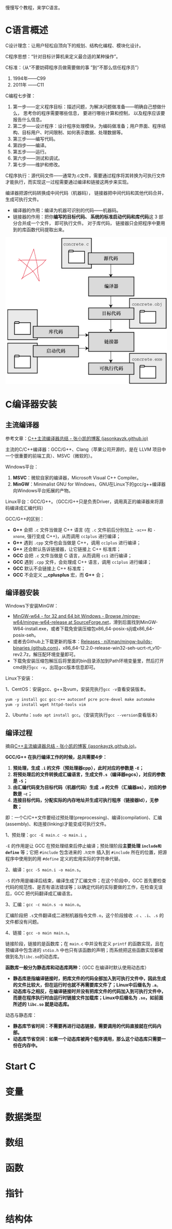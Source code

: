慢慢写个教程，来学C语言。

# C语言概述

C设计理念：让用户轻松自顶向下的规划、结构化编程、模块化设计。

C程序思想：“针对目标计算机来定义最合适的某种操作”。

C标准：（从“不要妨碍程序员做需要做的事  ”到“不那么信任程序员”）

1. 1994年——C99
2. 2011年 ——C11

C编程七步骤：

1. 第一步——定义程序目标：描述问题，为解决问题做准备——明确自己想做什么， 思考你的程序需要哪些信息， 要进行哪些计算和控制， 以及程序应该要报告什么信息。
2. 第二步——设计程序：设计程序处理模块，为编码做准备；用户界面、程序结构、目标用户、时间限制、如何表示数据、处理数据等。
3. 第三步——编写代码。
4. 第四步——编译。
5. 第五步——运行。
6. 第六步——测试和调试。
7. 第七步——维护和修改。

C程序执行：源代码文件——通常为.c文件，需要通过程序将其转换为可执行文件才能执行，而实现这一过程需要通过编译和链接这两步来实现。

编译器把源代码转换成中间代码（机器码）， 链接器把中间代码和其他代码合并， 生成可执行文件。  

- 编译器的作用：编译为机器可识别的代码——机器码。
- 链接器的作用：把你**编写的目标代码、 系统的标准启动代码和库代码**这 3 部分合并成一个文件， 即可执行文件。 对于库代码， 链接器只会把程序中要用到的库函数代码提取出来。

![](images/1.编译与链接.png)

# C编译器安装

## 主流编译器

参考文章：[C++主流编译器总结 - 张小凯的博客 (jasonkayzk.github.io)](https://jasonkayzk.github.io/2022/05/28/C++主流编译器总结/)

主流的C/C++编译器：GCC/G++、Clang（苹果公司开源的，是在 LLVM 项目中一个很重要的前端工具）、MSVC（微软的）。

Windows平台：

1. **MSVC**：微软自家的编译器，Microsoft Visual C++ Compiler。
2. **MinGW**：Minimalist GNU for Windows，GNU在Linux下的gcc/g++编译器向Windows平台拓展的产物。

Linux平台：GCC/G++。（GCC/G++只是负责Driver，调用真正的编译器来将源码编译成汇编代码）

GCC/G++的区别：

- **G++** 会把 `.c` 文件当做是 C++ 语言 (在 `.c` 文件前后分别加上 `-xc++` 和 `-xnone`, 强行变成 C++)，从而调用 `cc1plus` 进行编译；
- **G++** 遇到 `.cpp` 文件也会当做是 C++，调用 `cc1plus` 进行编译；
- **G++** 还会默认告诉链接器，让它链接上 C++ 标准库；
- **GCC** 会把 `.c` 文件当做是 C 语言，从而调用 `cc1` 进行编译；
- **GCC** 遇到 `.cpp` 文件，会处理成 C++ 语言，调用 `cc1plus` 进行编译；
- **GCC** 默认不会链接上 C++ 标准库；
- **GCC** 不会定义 **__cplusplus** 宏，而 **G++** 会；

## 编译器安装

Windows下安装MinGW：

- [MinGW-w64 - for 32 and 64 bit Windows - Browse /mingw-w64/mingw-w64-release at SourceForge.net](https://sourceforge.net/projects/mingw-w64/files/mingw-w64/mingw-w64-release/)，滑到后面找到MinGW-W64-install.exe，或者下载免安装压缩包x86_64-posix-sjlj或x86_64-posix-seh。
- 或者去Github上下载更新的版本：[Releases · niXman/mingw-builds-binaries (github.com)](https://github.com/niXman/mingw-builds-binaries/releases)，x86_64-12.2.0-release-win32-seh-ucrt-rt_v10-rev2.7z，解压配环境变量即可。
- 下载免安装压缩包解压后将里面的bin目录添加到Path环境变量里，然后打开cmd执行`gcc -v`，出现gcc版本信息即可。

Linux下安装：

1、CentOS：安装gcc、g++及vum，安装完执行`gcc -v`查看安装版本。

```
yum -y install gcc gcc-c++ autoconf pcre pcre-devel make automake
yum -y install wget httpd-tools vim
```

2、Ubuntu：`sudo apt install gcc`。（安装完执行`gcc --version`查看版本）

## 编译过程

摘自[C++主流编译器总结 - 张小凯的博客 (jasonkayzk.github.io)](https://jasonkayzk.github.io/2022/05/28/C++主流编译器总结/)。

**GCC/G++ 在执行编译工作的时候，总共需要4步：**

1. **预处理，生成 `.i` 的文件（预处理器cpp），此时对应的参数是 `-E`；**
2. **将预处理后的文件转换成汇编语言，生成文件`.s`（编译器egcs），对应的参数是 `-S`；**
3. **由汇编代码变为目标代码（机器代码）生成 `.o` 的文件（汇编器as），对应的参数是 `-c`；**
4. **连接目标代码，分配实际的内存地址并生成可执行程序（链接器ld），无参数；**

即：一个C/C++文件要经过预处理(preprocessing)、编译(compilation)、汇编(assembly)、和连接(linking)才能变成可执行文件。

1、预处理：`gcc -E main.c -o main.i `。

`-E` 的作用是让 GCC 在预处理结束后停止编译；预处理阶段**主要处理 `include和define`** 等；它把 `#include` 包含进来的 `.h文件` 插入到 `#include` 所在的位置，把源程序中使用到的用 `#define` 定义的宏用实际的字符串代替。

2、编译：`gcc -S main.i -o main.s`。

`-S` 的作用是编译后结束，编译生成了汇编文件；在这个阶段中，GCC 首先要检查代码的规范性、是否有语法错误等；以确定代码的实际要做的工作，在检查无误后，GCC 把代码翻译成汇编语言。

3、汇编：`gcc -c main.s -o main.o`。

汇编阶段把 `.s`文件翻译成二进制机器指令文件`.o`，这个阶段接收 `.c` 、`.i`、`.s` 的文件都没有问题。

4、链接：`gcc -o main main.s`。

链接阶段，链接的是函数库；在 `main.c` 中并没有定义 `printf` 的函数实现，且在预编译中包含进的 `stdio.h` 中也只有该函数的声明；而系统把这些函数实现都被做到名为`libc.so`的动态库。

**函数库一般分为静态库和动态库两种：**（GCC 在编译时默认使用动态库）

- **静态库是指编译链接时，把库文件的代码全部加入到可执行文件中，因此生成的文件比较大，但在运行时也就不再需要库文件了；Linux中后缀名为 `.a`**。
- **动态库与之相反，在编译链接时并没有把库文件的代码加入到可执行文件中，而是在程序执行时由运行时链接文件加载库；Linux中后缀名为 `.so`，如前面所述的 `libc.so` 就是动态库。**

动态与静态库：

- **静态库节省时间：不需要再进行动态链接，需要调用的代码直接就在代码内部。**
- **动态库节省空间：如果一个动态库被两个程序调用，那么这个动态库只需要一份在内存中。**

# Start C















# 变量









# 数据类型









# 数组







# 函数





# 指针





# 结构体





